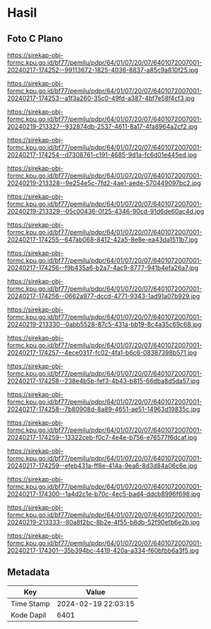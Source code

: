 # Hasil

## Foto C Plano

https://sirekap-obj-formc.kpu.go.id/bf77/pemilu/pdpr/64/01/07/20/07/6401072007001-20240217-174252--99113672-1825-4036-8837-a85c9a810f25.jpg

https://sirekap-obj-formc.kpu.go.id/bf77/pemilu/pdpr/64/01/07/20/07/6401072007001-20240217-174253--a1f3a260-35c0-49fd-a387-4bf7e58f4cf3.jpg

https://sirekap-obj-formc.kpu.go.id/bf77/pemilu/pdpr/64/01/07/20/07/6401072007001-20240219-213327--932874db-2537-4611-8a17-4fa8964a2cf2.jpg

https://sirekap-obj-formc.kpu.go.id/bf77/pemilu/pdpr/64/01/07/20/07/6401072007001-20240217-174254--d7308761-c191-4685-9d1a-fc6d01e445ed.jpg

https://sirekap-obj-formc.kpu.go.id/bf77/pemilu/pdpr/64/01/07/20/07/6401072007001-20240219-213328--9e254e5c-7fd2-4ae1-aede-570449097bc2.jpg

https://sirekap-obj-formc.kpu.go.id/bf77/pemilu/pdpr/64/01/07/20/07/6401072007001-20240219-213329--05c00436-0f25-4346-90cd-91d6de60ac4d.jpg

https://sirekap-obj-formc.kpu.go.id/bf77/pemilu/pdpr/64/01/07/20/07/6401072007001-20240217-174255--647ab068-8412-42a5-8e8e-ea43da1511b7.jpg

https://sirekap-obj-formc.kpu.go.id/bf77/pemilu/pdpr/64/01/07/20/07/6401072007001-20240217-174256--f9b435a6-b2a7-4ac9-8777-941b4efa26a7.jpg

https://sirekap-obj-formc.kpu.go.id/bf77/pemilu/pdpr/64/01/07/20/07/6401072007001-20240217-174256--0662a977-dccd-4771-9343-1ad91a07b929.jpg

https://sirekap-obj-formc.kpu.go.id/bf77/pemilu/pdpr/64/01/07/20/07/6401072007001-20240219-213330--0abb5528-87c5-431a-bb19-8c4a35c69c68.jpg

https://sirekap-obj-formc.kpu.go.id/bf77/pemilu/pdpr/64/01/07/20/07/6401072007001-20240217-174257--4ece0317-fc02-4fa1-b6c6-08387398b571.jpg

https://sirekap-obj-formc.kpu.go.id/bf77/pemilu/pdpr/64/01/07/20/07/6401072007001-20240217-174258--238e4b5b-fef3-4b43-b815-66dba8d5da57.jpg

https://sirekap-obj-formc.kpu.go.id/bf77/pemilu/pdpr/64/01/07/20/07/6401072007001-20240217-174258--7b80908d-8a89-4651-ae51-14963d19835c.jpg

https://sirekap-obj-formc.kpu.go.id/bf77/pemilu/pdpr/64/01/07/20/07/6401072007001-20240217-174259--13322ceb-f0c7-4e4e-b756-e76577f6dcaf.jpg

https://sirekap-obj-formc.kpu.go.id/bf77/pemilu/pdpr/64/01/07/20/07/6401072007001-20240217-174259--efeb431a-ff8e-414a-9ea6-8d3d84a06c6e.jpg

https://sirekap-obj-formc.kpu.go.id/bf77/pemilu/pdpr/64/01/07/20/07/6401072007001-20240217-174300--1a4d2c1e-b70c-4ec5-bad4-ddcb8996f698.jpg

https://sirekap-obj-formc.kpu.go.id/bf77/pemilu/pdpr/64/01/07/20/07/6401072007001-20240219-213333--80a8f2bc-8b2e-4f55-b8db-52f90efb6e2b.jpg

https://sirekap-obj-formc.kpu.go.id/bf77/pemilu/pdpr/64/01/07/20/07/6401072007001-20240217-174301--35b394bc-4419-420a-a334-f60bfbb6a3f5.jpg


## Metadata

| Key        | Value               |
| ---------- | ------------------- |
| Time Stamp | 2024-02-19 22:03:15 |
| Kode Dapil | 6401                |



